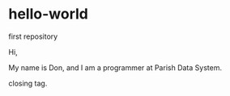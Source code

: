 # hello-world
first repository

Hi,

My name is Don, and I am a programmer at Parish Data System.

closing tag.
